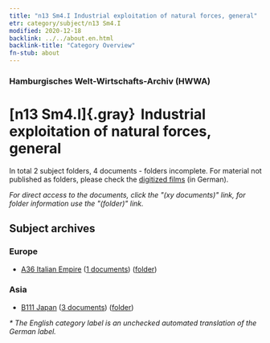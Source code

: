 ```yaml
---
title: "n13 Sm4.I Industrial exploitation of natural forces, general"
etr: category/subject/n13 Sm4.I
modified: 2020-12-18
backlink: ../../about.en.html
backlink-title: "Category Overview"
fn-stub: about
---
```


### Hamburgisches Welt-Wirtschafts-Archiv (HWWA)
# [n13 Sm4.I]{.gray}&#8201; Industrial exploitation of natural forces, general&#160; 





In total 2 subject folders, 4 documents - folders incomplete.
For material not published as folders, please check the [digitized films](/film/h1_sh) (in German).

_For direct access to the documents, click the "(xy documents)" link, for folder information use the "(folder)" link._

## Subject archives



### Europe

- [A36 Italian Empire](../../../geo/about.en.html#A36) (<a href="https://dfg-viewer.de/show/?tx_dlf[id]=https://pm20.zbw.eu/mets/sh/1410xx/141012/1451xx/145102/public.mets.en.xml" target="_blank">1 documents</a>) ([folder](http://purl.org/pressemappe20/folder/sh/141012,145102))

### Asia

- [B111 Japan](../../../geo/about.en.html#B111) (<a href="https://dfg-viewer.de/show/?tx_dlf[id]=https://pm20.zbw.eu/mets/sh/1412xx/141272/1451xx/145102/public.mets.en.xml" target="_blank">3 documents</a>) ([folder](http://purl.org/pressemappe20/folder/sh/141272,145102))


_* The English category label is an unchecked automated translation of the German label._

